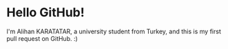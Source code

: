 # Hello GitHub!

I'm Alihan KARATATAR, a university student from Turkey, and this is my first pull request on GitHub. :)

